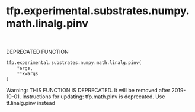 <div itemscope itemtype="http://developers.google.com/ReferenceObject">
<meta itemprop="name" content="tfp.experimental.substrates.numpy.math.linalg.pinv" />
<meta itemprop="path" content="Stable" />
</div>

# tfp.experimental.substrates.numpy.math.linalg.pinv


<table class="tfo-notebook-buttons tfo-api" align="left">
</table>



DEPRECATED FUNCTION

``` python
tfp.experimental.substrates.numpy.math.linalg.pinv(
    *args,
    **kwargs
)
```



<!-- Placeholder for "Used in" -->

Warning: THIS FUNCTION IS DEPRECATED. It will be removed after 2019-10-01.
Instructions for updating:
tfp.math.pinv is deprecated. Use tf.linalg.pinv instead